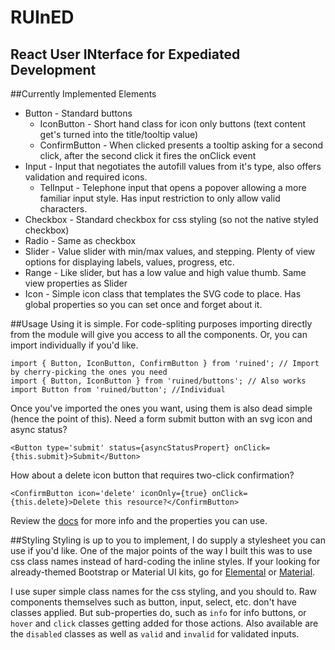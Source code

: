 # RUInED
## **R**eact **U**ser **IN**terface for **E**xpediated **D**evelopment
##Currently Implemented Elements
* Button - Standard buttons
  * IconButton - Short hand class for icon only buttons (text content get's turned into the title/tooltip value)
  * ConfirmButton - When clicked presents a tooltip asking for a second click, after the second click it fires the onClick event
* Input - Input that negotiates the autofill values from it's type, also offers validation and required icons.
  * TelInput - Telephone input that opens a popover allowing a more familiar input style. Has input restriction to only allow valid characters.
* Checkbox - Standard checkbox for css styling (so not the native styled checkbox)
* Radio - Same as checkbox
* Slider - Value slider with min/max values, and stepping. Plenty of view options for displaying labels, values, progress, etc.
* Range - Like slider, but has a low value and high value thumb. Same view properties as Slider
* Icon - Simple icon class that templates the SVG code to place. Has global properties so you can set once and forget about it.

##Usage
Using it is simple. For code-spliting purposes importing directly from the module will give you access to all the components.
Or, you can import individually if you'd like.

```
import { Button, IconButton, ConfirmButton } from 'ruined'; // Import by cherry-picking the ones you need
import { Button, IconButton } from 'ruined/buttons'; // Also works
import Button from 'ruined/button'; //Individual
```

Once you've imported the ones you want, using them is also dead simple (hence the point of this). Need a form submit button with an svg icon and async status? 
```
<Button type='submit' status={asyncStatusPropert} onClick={this.submit}>Submit</Button>
```
How about a delete icon button that requires two-click confirmation?
```
<ConfirmButton icon='delete' iconOnly={true} onClick={this.delete}>Delete this resource?</ConfirmButton>
```
Review the [docs](https://github.com/ChrisPikul510/ruined/wiki) for more info and the properties you can use.

##Styling
Styling is up to you to implement, I do supply a stylesheet you can use if you'd like. One of the major points of the way I built this was to use css class names instead of hard-coding the inline styles. If your looking for already-themed Bootstrap or Material UI kits, go for [Elemental](https://github.com/elementalui/elemental) or [Material](https://github.com/callemall/material-ui).

I use super simple class names for the css styling, and you should to. Raw components themselves such as button, input, select, etc. don't have classes applied. But sub-properties do, such as `info` for info buttons, or `hover` and `click` classes getting added for those actions. Also available are the `disabled` classes as well as `valid` and `invalid` for validated inputs.